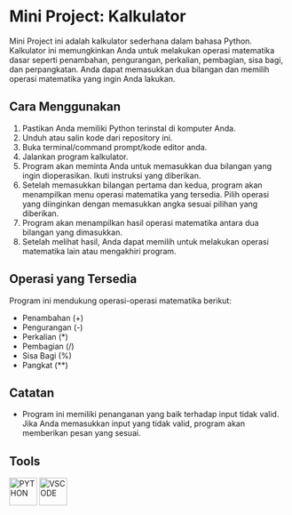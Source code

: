 # Mini Project: Kalkulator
Mini Project ini adalah kalkulator sederhana dalam bahasa Python. Kalkulator ini memungkinkan Anda untuk melakukan operasi matematika dasar seperti penambahan, pengurangan, perkalian, pembagian, sisa bagi, dan perpangkatan. Anda dapat memasukkan dua bilangan dan memilih operasi matematika yang ingin Anda lakukan.

## Cara Menggunakan
1. Pastikan Anda memiliki Python terinstal di komputer Anda.
2. Unduh atau salin kode dari repository ini.
3. Buka terminal/command prompt/kode editor anda.
4. Jalankan program kalkulator.
5. Program akan meminta Anda untuk memasukkan dua bilangan yang ingin dioperasikan. Ikuti instruksi yang diberikan.
6. Setelah memasukkan bilangan pertama dan kedua, program akan menampilkan menu operasi matematika yang tersedia. Pilih operasi yang diinginkan dengan memasukkan angka sesuai pilihan yang diberikan.
7. Program akan menampilkan hasil operasi matematika antara dua bilangan yang dimasukkan.
8. Setelah melihat hasil, Anda dapat memilih untuk melakukan operasi matematika lain atau mengakhiri program.

## Operasi yang Tersedia
Program ini mendukung operasi-operasi matematika berikut:
- Penambahan (+)
- Pengurangan (-)
- Perkalian (*)
- Pembagian (/)
- Sisa Bagi (%)
- Pangkat (**)

## Catatan
- Program ini memiliki penanganan yang baik terhadap input tidak valid. Jika Anda memasukkan input yang tidak valid, program akan memberikan pesan yang sesuai.

## Tools
<img src="https://github.com/Shin2Dev/kalkulator-python/assets/116169624/358fbe19-b1d6-4ca5-b5a5-4a1601011c4d" alt="PYTHON" width="50" />
<img src="https://github.com/Shin2Dev/kalkulator-python/assets/116169624/2a320d13-4c04-4700-8f51-5d9f47c88d67" alt="VSCODE" width="50" />

